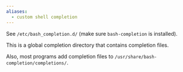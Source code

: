 ```yaml
---
aliases:
  - custom shell completion
---
```

See `/etc/bash_completion.d/` (make sure `bash-completion` is installed).

This is a global completion directory that contains completion files.

Also, most programs add completion files to `/usr/share/bash-completion/completions/`.


